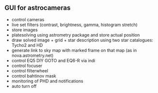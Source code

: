 ## GUI for astrocameras

- control cameras
- live set filters (contrast, brightness, gamma, histogram stretch)
- store images
- platesolving using astrometry package and store actual position
- draw solved image + grid + star description using two star catalogues: Tycho2 and HD
- generate link to sky map with marked frame on that map (as in nova.astrometry.net)
- control EQ5 DIY GOTO and EQ6-R via indi
- control focuser
- control filterwheel
- control bahtinov mask
- monitoring of PHD and notifications
- auto turn off
